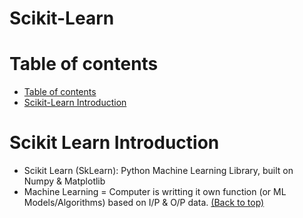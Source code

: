 # Scikit-Learn
# Table of contents
- [Table of contents](#table-of-contents)
- [Scikit-Learn Introduction](#scikit-learn-introduction)

# Scikit Learn Introduction
- Scikit Learn (SkLearn): Python Machine Learning Library, built on Numpy & Matplotlib
- Machine Learning = Computer is writting it own function (or ML Models/Algorithms) based on I/P & O/P data.
[(Back to top)](#table-of-contents)

